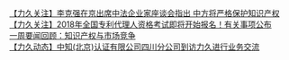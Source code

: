   
[【力久关注】李克强在京出席中法企业家座谈会指出 中方将严格保护知识产权](http://www.dianyue.me/archives/695/9qpfqcur4wfln521/)  
[【力久关注】2018年全国专利代理人资格考试即将开始报名！有关事项公布](http://www.dianyue.me/archives/681/46u43imclc4jfzno/)  
[一周要闻回顾：知识产权与市场竞争](http://www.dianyue.me/archives/198/r99ku0jcvfsqwgev/)  
[【力久动态】中知(北京)认证有限公司四川分公司到访力久进行业务交流](http://www.dianyue.me/archives/695/wqb68gw4k0fom4p6/)